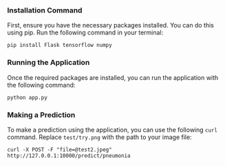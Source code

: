 
### Installation Command

First, ensure you have the necessary packages installed. You can do this using pip. Run the following command in your terminal:

```
pip install Flask tensorflow numpy
```
### Running the Application

Once the required packages are installed, you can run the application with the following command:

```
python app.py
```

### Making a Prediction


To make a prediction using the application, you can use the following `curl` command. Replace `test/try.png` with the path to your image file:

```
curl -X POST -F "file=@test2.jpeg" http://127.0.0.1:10000/predict/pneumonia

```